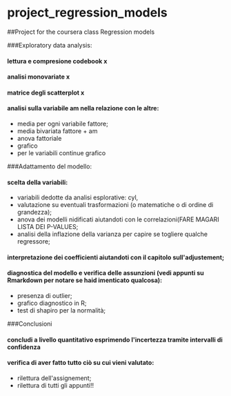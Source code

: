 # project_regression_models
##Project for the coursera class Regression models

###Exploratory data analysis:
#### lettura e compresione codebook x
####  analisi monovariate x 
####  matrice degli scatterplot x
####  analisi sulla variabile am nella relazione con le altre:
- media per ogni variabile fattore;
- media bivariata fattore + am
- anova fattoriale
- grafico
- per le variabili continue grafico

###Adattamento del modello:
####  scelta della variabili:
- variabili dedotte da analisi esplorative: cyl, 
- valutazione su eventuali trasformazioni (o matematiche o di ordine di grandezza);
- anova dei modelli nidificati aiutandoti con le correlazioni(FARE MAGARI LISTA DEI P-VALUES;
- analisi della inflazione della varianza per capire se togliere qualche regressore;
####  interpretazione dei coefficienti aiutandoti con il capitolo sull'adjustement;
####  diagnostica del modello e verifica delle assunzioni (vedi appunti su Rmarkdown per notare se haid imenticato qualcosa):
- presenza di outlier;
- grafico diagnostico in R;
- test di shapiro per la normalità;

###Conclusioni
#### concludi a livello quantitativo esprimendo l'incertezza tramite intervalli di confidenza
####  verifica di aver fatto tutto ciò su cui vieni valutato:
- rilettura dell'assignement;
- rilettura di tutti gli appunti!!
